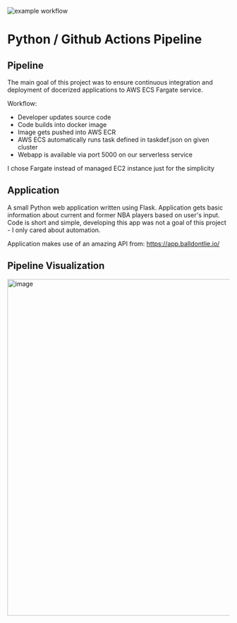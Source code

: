 ![example workflow](https://github.com/capmichal/python_aws/actions/workflows/docker-image.yml/badge.svg)
# Python / Github Actions Pipeline

## Pipeline
The main goal of this project was to ensure continuous integration and deployment of docerized applications to AWS ECS Fargate service.

Workflow:
- Developer updates source code
- Code builds into docker image
- Image gets pushed into AWS ECR
- AWS ECS automatically runs task defined in taskdef.json on given cluster
- Webapp is available via port 5000 on our serverless service 

I chose Fargate instead of managed EC2 instance just for the simplicity 

## Application
A small Python web application written using Flask. Application gets basic information about current and former NBA players based on user's input. Code is short and simple, developing this app was not a goal of this project - I only cared about automation.

Application makes use of an amazing API from: https://app.balldontlie.io/

## Pipeline Visualization
<img width="763" alt="image" src="https://github.com/capmichal/python_aws/assets/130446782/ae369637-4725-4e65-9638-9efc663f029d">
